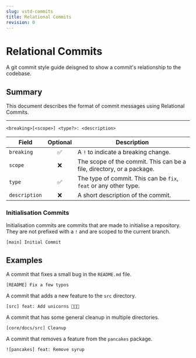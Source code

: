 ```yaml
---
slug: vstd-commits
title: Relational Commits
revision: 0
---
```


# Relational Commits
A git commit style guide deisgned to show a commit's relationship to the codebase.

## Summary
This document describes the format of commit messages using Relational Commits.

---

```
<breaking>[<scope>] <type?>: <description>
```

|     Field     | Optional | Description                                                           |
| ------------- | :------: | --------------------------------------------------------------------- |
| `breaking`    |    ✅    | A `!` to indicate a breaking change.                                  |
| `scope`       |    ❌    | The scope of the commit. This can be a file, directory, or a package. |
| `type`        |    ✅    | The type of commit. This can be `fix`, `feat` or any other type.      |
| `description` |    ❌    | A short description of the commit.                                    |

### Initialisation Commits
Initialisation commits are commits that are made to initialise a repository. They are not prefixed with a `!` and are scoped to the current branch.

```
[main] Initial Commit
```

## Examples
A commit that fixes a small bug in the `README.md` file.
```
[README] Fix a few typos
```

A commit that adds a new feature to the `src` directory.
```
[src] feat: Add unicorns 🦄🦄🦄
```

A commit that has some general cleanup in multiple directories.
```
[core/docs/src] Cleanup
```

A commit that removes a feature from the `pancakes` package.
```
![pancakes] feat: Remove syrup
```
